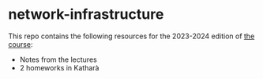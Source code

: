 # network-infrastructure

This repo contains the following resources for the 2023-2024 edition of [the course](https://corsidilaurea.uniroma1.it/it/view-course-details/2023/29389/20190322090929/909fc280-3694-4063-9412-5ce2b2289567/d2ac790d-89e0-455a-abcb-46abefccd62f/65bc6c48-96d9-4aa1-b783-9e7a665b60fc/2b57bf0f-58a4-4caf-862e-ea4937083916?guid_cv=d2ac790d-89e0-455a-abcb-46abefccd62f&current_erogata=909fc280-3694-4063-9412-5ce2b2289567):
- Notes from the lectures
- 2 homeworks in Katharà
